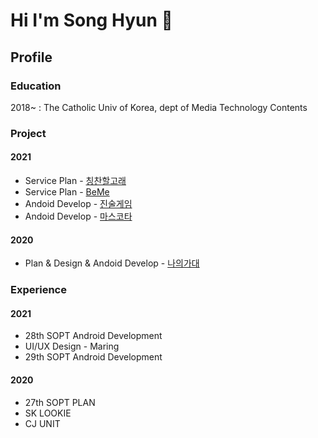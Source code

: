 # Hi I'm Song Hyun 👋

## Profile
### Education
2018~ : The Catholic Univ of Korea, dept of Media Technology Contents

### Project
#### 2021
- Service Plan - [칭찬할고래](https://play.google.com/store/apps/details?id=com.sopt27.praisewhale)
- Service Plan - [BeMe](https://play.google.com/store/apps/details?id=com.teambeme.beme&hl=ko)
- Andoid Develop - [진술게임](https://github.com/SOPKATHON-28th/JinSool)
- Andoid Develop - [마스코타](https://github.com/TeamMascota)

#### 2020
- Plan & Design & Andoid Develop - [나의가대](https://play.google.com/store/apps/details?id=com.mycuk.viewpage)


### Experience

#### 2021
- 28th SOPT Android Development
- UI/UX Design - Maring
- 29th SOPT Android Development

#### 2020
- 27th SOPT PLAN
- SK LOOKIE
- CJ UNIT

